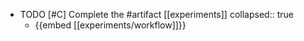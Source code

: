   - TODO [#C] Complete the #artifact [[experiments]]
    collapsed:: true
    - {{embed [[experiments/workflow]]}}


